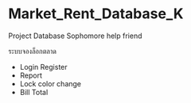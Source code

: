 # Market_Rent_Database_K
Project Database Sophomore help friend

ระบบจองล็อกตลาด
- Login Register
- Report
- Lock color change
- Bill Total
